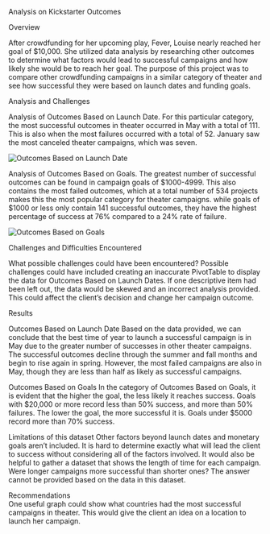 Analysis on Kickstarter Outcomes

Overview 

After crowdfunding for her upcoming play, Fever, Louise nearly reached her goal of $10,000.  She utilized data analysis by researching other outcomes to determine what factors would lead to successful campaigns and how likely she would be to reach her goal.  The purpose of this project was to compare other crowdfunding campaigns in a similar category of theater and see how successful they were based on launch dates and funding goals.

Analysis and Challenges

Analysis of Outcomes Based on Launch Date. 
For this particular category, the most successful outcomes in theater occurred in May with a total of 111.  This is also when the most failures occurred with a total of 52. January saw the most canceled theater campaigns, which was seven. 

![Outcomes Based on Launch Date](https://user-images.githubusercontent.com/100445222/157942611-27f1f92e-2434-4919-bad3-d9e37ec9d301.png)

Analysis of Outcomes Based on Goals. 
The greatest number of successful outcomes can be found in campaign goals of $1000-4999. This also contains the most failed outcomes, which at a total number of 534 projects makes this the most popular category for theater campaigns. while goals of $1000 or less only contain 141 successful outcomes, they have the highest percentage of success at 76% compared to a 24% rate of failure.

![Outcomes Based on Goals](https://user-images.githubusercontent.com/100445222/157942953-8974afe0-3da0-4b98-85f8-2eeb1de7a901.png)

Challenges and Difficulties Encountered

What possible challenges could have been encountered? 
Possible challenges could have included creating an inaccurate PivotTable to display the data for Outcomes Based on Launch Dates.  If one descriptive item had been left out, the data would be skewed and an incorrect analysis provided.  This could affect the client’s decision and change her campaign outcome.

Results

Outcomes Based on Launch Date
Based on the data provided, we can conclude that the best time of year to launch a successful campaign is in May due to the greater number of successes in other theater campaigns.  The successful outcomes decline through the summer and fall months and begin to rise again in spring.  However, the most failed campaigns are also in May, though they are less than half as likely as successful campaigns.

Outcomes Based on Goals
In the category of Outcomes Based on Goals, it is evident that the higher the goal, the less likely it reaches success.  Goals with $20,000 or more record less than 50% success, and more than 50% failures.  The lower the goal, the more successful it is.  Goals under $5000 record more than 70% success.

Limitations of this dataset
Other factors beyond launch dates and monetary goals aren’t included.  It is hard to determine exactly what will lead the client to success without considering all of the factors involved.  It would also be helpful to gather a dataset that shows the length of time for each campaign.  Were longer campaigns more successful than shorter ones?  The answer cannot be provided based on the data in this dataset.

Recommendations  
One useful graph could show what countries had the most successful campaigns in theater.  This would give the client an idea on a location to launch her campaign.  

